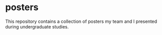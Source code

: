 # posters
This repository contains a collection of posters my team and I presented during undergraduate studies. 
